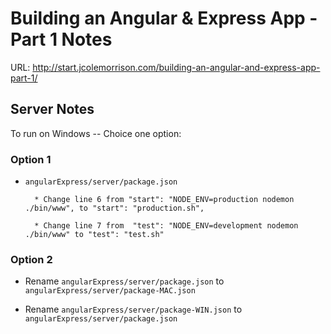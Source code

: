 # Building an Angular & Express App - Part 1 Notes
URL: http://start.jcolemorrison.com/building-an-angular-and-express-app-part-1/

## Server Notes

To run on Windows -- Choice one option:

### Option 1

* `angularExpress/server/package.json`

		* Change line 6 from "start": "NODE_ENV=production nodemon ./bin/www", to "start": "production.sh",

		* Change line 7 from  "test": "NODE_ENV=development nodemon ./bin/www" to "test": "test.sh"

### Option 2

* Rename `angularExpress/server/package.json` to `angularExpress/server/package-MAC.json`

* Rename `angularExpress/server/package-WIN.json` to `angularExpress/server/package.json`

